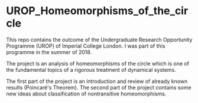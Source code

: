 # UROP_Homeomorphisms_of_the_circle

This repo contains the outcome of the Undergraduate Research Opportunity Programme (UROP) of Imperial College London. I was part of this programme in the summer of 2018. 

The project is an analysis of homeomorphisms of the circle which is one of the fundamental topics of a rigorous treatment of dynamical systems. 

The first part of the project is an introduction and review of already known results (Poincaré's Theorem). The second part of the project contains some new ideas about classification of nontransitive homeomorphisms.
